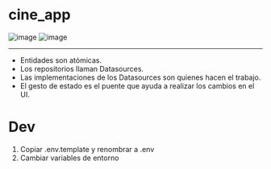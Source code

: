 <!-- @format -->

# cine_app

![image](https://github.com/diegopagini/Cinema_Flutter/assets/62857778/0e137298-9dee-4412-ba5b-4a590a738a08)
![image](https://github.com/diegopagini/Cinema_Flutter/assets/62857778/6c4fec2b-f6d1-4725-9f92-b028a4f41a08)


---

- Entidades son atómicas.
- Los repositorios llaman Datasources.
- Las implementaciones de los Datasources son quienes hacen el trabajo.
- El gesto de estado es el puente que ayuda a realizar los cambios en el UI.

# Dev

1. Copiar .env.template y renombrar a .env
2. Cambiar variables de entorno


